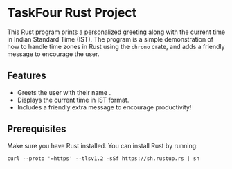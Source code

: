 # TaskFour Rust Project

This Rust program prints a personalized greeting along with the current time in Indian Standard Time (IST). The program is a simple demonstration of how to handle time zones in Rust using the `chrono` crate, and adds a friendly message to encourage the user.

## Features

- Greets the user with their name .
- Displays the current time in IST format.
- Includes a friendly extra message to encourage productivity!

## Prerequisites

Make sure you have Rust installed. You can install Rust by running:

    curl --proto '=https' --tlsv1.2 -sSf https://sh.rustup.rs | sh

